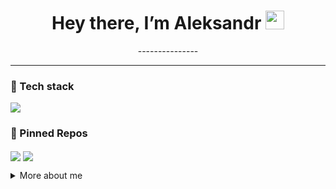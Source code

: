 <h1 align="center">Hey there, I’m Aleksandr <img src="https://raw.githubusercontent.com/<username>/<username>/main/wave.gif" width="30"></h1>

<p align="center">
  ---------------
</p>

---

### 🔧 Tech stack
<p align="left">
  <img src="https://skillicons.dev/icons?i=py,cpp,cs,java,haskell,latex,docker,gitlab" />
</p>

### 📌 Pinned Repos
<p align="left">
  <a href="https://github.com/<BearAx>/DirectoryWalker.cpp"><img align="center" src="[https://github-readme-stats.vercel.app/api/pin/?username=<BearAx>&repo=DirectoryWalker.cpp&theme=default](https://github.com/BearAx/SSAD_2025/blob/7e3bb559bdddcdfa2414efedbf2307a4e5bf4e92/DirectoryWalker.cpp)" /></a>
  <a href="https://github.com/<BearAx>/FSA_to_RegExp_Translator.hs"><img align="center" src="[https://github-readme-stats.vercel.app/api/pin/?username=<BearAx>&repo=FSA_to_RegExp_Translator.hs&theme=default](https://github.com/BearAx/TCS_2025/blob/b4c25da1b9ec9040d150bd7ebe8da7c51a5d531a/FSA_to_RegExp_Translator.hs)" /></a>
</p>

<details>
  <summary>More about me</summary>

  - 🗓 Experience:
  - 📫 How to reach me: <klorik900@gmail.com>
  - 📝 Latest blog: <blog URL>
</details>
